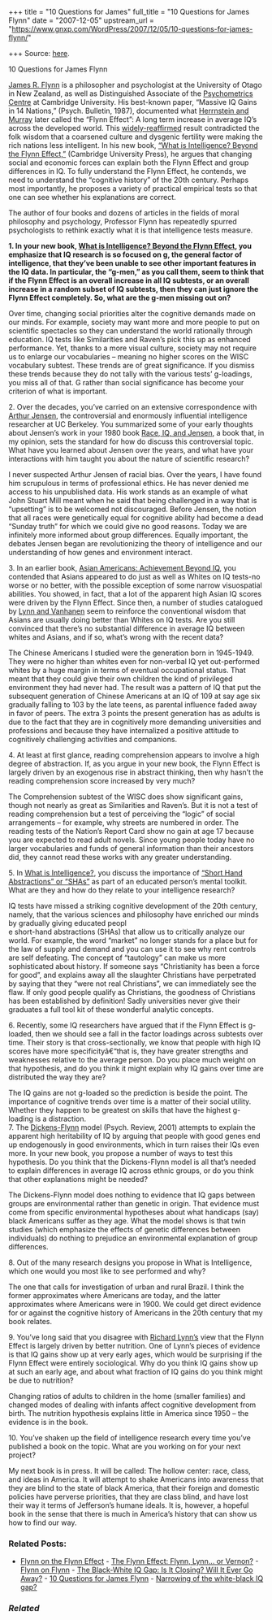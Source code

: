 +++
title = "10 Questions for James"
full_title = "10 Questions for James Flynn"
date = "2007-12-05"
upstream_url = "https://www.gnxp.com/WordPress/2007/12/05/10-questions-for-james-flynn/"

+++
Source: [here](https://www.gnxp.com/WordPress/2007/12/05/10-questions-for-james-flynn/).

10 Questions for James Flynn

[](http://www.otago.ac.nz/politicalstudies/images/jim.jpg)[James R. Flynn](http://www.otago.ac.nz/politicalstudies/jim_flynn.html) is a philosopher and psychologist at the University of Otago in New Zealand, as well as Distinguished Associate of the [Psychometrics Centre](http://www.psychometriccentre.co.uk/publications/BeyondTheFlynnEffect.asp) at Cambridge University. His best-known paper, “Massive IQ Gains in 14 Nations,” (Psych. Bulletin, 1987), documented what [Herrnstein and Murray](https://en.wikipedia.org/wiki/The_Bell_Curve) later called the “Flynn Effect”: A long term increase in average IQ’s across the developed world. This [widely-reaffirmed](https://scholar.google.com/scholar?q=%22flynn+effect%22) result contradicted the folk wisdom that a coarsened culture and dysgenic fertility were making the rich nations less intelligent. In his new book, [“What is Intelligence? Beyond the Flynn Effect,”](https://www.amazon.com/What-Intelligence-Beyond-Flynn-Effect/dp/0521880076) (Cambridge University Press), he argues that changing social and economic forces can explain both the Flynn Effect and group differences in IQ. To fully understand the Flynn Effect, he contends, we need to understand the “cognitive history” of the 20th century. Perhaps most importantly, he proposes a variety of practical empirical tests so that one can see whether his explanations are correct.

The author of four books and dozens of articles in the fields of moral philosophy and psychology, Professor Flynn has repeatedly spurred psychologists to rethink exactly what it is that intelligence tests measure.

**1. In your new book, [What is Intelligence? Beyond the Flynn Effect](https://www.amazon.com/What-Intelligence-Beyond-Flynn-Effect/dp/0521880076)[,](https://www.amazon.com/What-Intelligence-Beyond-Flynn-Effect/dp/0521880076) you emphasize that IQ research is so focused on g, the general factor of intelligence, that they’ve been unable to see other important features in the IQ data. In particular, the “g-men,” as you call them, seem to think that if the Flynn Effect is an overall increase in all IQ subtests, or an overall increase in a random subset of IQ subtests, then they can just ignore the Flynn Effect completely. So, what are the g-men missing out on?**

Over time, changing social priorities alter the cognitive demands made on our minds. For example, society may want more and more people to put on scientific spectacles so they can understand the world rationally through education. IQ tests like Similarities and Raven’s pick this up as enhanced performance. Yet, thanks to a more visual culture, society may not require us to enlarge our vocabularies – meaning no higher scores on the WISC vocabulary subtest. These trends are of great significance. If you dismiss these trends because they do not tally with the various tests’ g-loadings, you miss all of that. G rather than social significance has become your criterion of what is important.

2\. Over the decades, you’ve carried on an extensive correspondence with [Arthur Jensen](https://en.wikipedia.org/wiki/Arthur_Jensen), the controversial and enormously influential intelligence researcher at UC Berkeley. You summarized some of your early thoughts about Jensen’s work in your 1980 book [Race, IQ, and Jensen](https://www.amazon.com/Race-IQ-Jensen-James-Flynn/dp/0710006519), a book that, in my opinion, sets the standard for how do discuss this controversial topic. What have you learned about Jensen over the years, and what have your interactions with him taught you about the nature of scientific research?

I never suspected Arthur Jensen of racial bias. Over the years, I have found him scrupulous in terms of professional ethics. He has never denied me access to his unpublished data. His work stands as an example of what John Stuart Mill meant when he said that being challenged in a way that is “upsetting” is to be welcomed not discouraged. Before Jensen, the notion that all races were genetically equal for cognitive ability had become a dead “Sunday truth” for which we could give no good reasons. Today we are infinitely more informed about group differences. Equally important, the debates Jensen began are revolutionizing the theory of intelligence and our understanding of how genes and environment interact.

3\. In an earlier book, [Asian Americans: Achievement Beyond IQ](https://www.amazon.com/Asian-Americans-Achievement-Beyond-Iq/dp/0805811109), you contended that Asians appeared to do just as well as Whites on IQ tests-no worse or no better, with the possible exception of some narrow visuospatial abilities. You showed, in fact, that a lot of the apparent high Asian IQ scores were driven by the Flynn Effect. Since then, a number of studies catalogued by [Lynn and Vanhanen](https://en.wikipedia.org/wiki/IQ_and_Global_Inequality) seem to reinforce the conventional wisdom that Asians are usually doing better than Whites on IQ tests. Are you still convinced that there’s no substantial difference in average IQ between whites and Asians, and if so, what’s wrong with the recent data?

The Chinese Americans I studied were the generation born in 1945-1949. They were no higher than whites even for non-verbal IQ yet out-performed whites by a huge margin in terms of eventual occupational status. That meant that they could give their own children the kind of privileged environment they had never had. The result was a pattern of IQ that put the subsequent generation of Chinese Americans at an IQ of 109 at say age six gradually falling to 103 by the late teens, as parental influence faded away in favor of peers. The extra 3 points the present generation has as adults is due to the fact that they are in cognitively more demanding universities and professions and because they have internalized a positive attitude to cognitively challenging activities and companions.

4\. At least at first glance, reading comprehension appears to involve a high degree of abstraction. If, as you argue in your new book, the Flynn Effect is largely driven by an exogenous rise in abstract thinking, then why hasn’t the reading comprehension score increased by very much?

The Comprehension subtest of the WISC does show significant gains, though not nearly as great as Similarities and Raven’s. But it is not a test of reading comprehension but a test of perceiving the “logic” of social arrangements – for example, why streets are numbered in order. The reading tests of the Nation’s Report Card show no gain at age 17 because you are expected to read adult novels. Since young people today have no larger vocabularies and funds of general information than their ancestors did, they cannot read these works with any greater understanding.

5\. In [What is Intelligence?](https://www.amazon.com/exec/obidos/ASIN/0521880076/geneexpressio-20), you discuss the importance of [“Short Hand Abstractions” or “SHAs”](http://www.psychometriccentre.co.uk/publications/BeyondTheFlynnEffect.asp#SHAs) as part of an educated person’s mental toolkit. What are they and how do they relate to your intelligence research?

IQ tests have missed a striking cognitive development of the 20th century, namely, that the various sciences and philosophy have enriched our minds by gradually giving educated peopl  
e short-hand abstractions (SHAs) that allow us to critically analyze our world. For example, the word “market” no longer stands for a place but for the law of supply and demand and you can use it to see why rent controls are self defeating. The concept of “tautology” can make us more sophisticated about history. If someone says “Christianity has been a force for good”, and explains away all the slaughter Christians have perpetrated by saying that they “were not real Christians”, we can immediately see the flaw. If only good people qualify as Christians, the goodness of Christians has been established by definition! Sadly universities never give their graduates a full tool kit of these wonderful analytic concepts.

6\. Recently, some IQ researchers have argued that if the Flynn Effect is g-loaded, then we should see a fall in the factor loadings across subtests over time. Their story is that cross-sectionally, we know that people with high IQ scores have more specificityâ€“that is, they have greater strengths and weaknesses relative to the average person. Do you place much weight on that hypothesis, and do you think it might explain why IQ gains over time are distributed the way they are?

The IQ gains are not g-loaded so the prediction is beside the point. The importance of cognitive trends over time is a matter of their social utility. Whether they happen to be greatest on skills that have the highest g-loading is a distraction.  
7. The [Dickens-Flynn](http://www.apa.org/journals/features/rev1082346.pdf) model (Psych. Review, 2001) attempts to explain the apparent high heritability of IQ by arguing that people with good genes end up endogenously in good environments, which in turn raises their IQs even more. In your new book, you propose a number of ways to test this hypothesis. Do you think that the Dickens-Flynn model is all that’s needed to explain differences in average IQ across ethnic groups, or do you think that other explanations might be needed?

The Dickens-Flynn model does nothing to evidence that IQ gaps between groups are environmental rather than genetic in origin. That evidence must come from specific environmental hypotheses about what handicaps (say) black Americans suffer as they age. What the model shows is that twin studies (which emphasize the effects of genetic differences between individuals) do nothing to prejudice an environmental explanation of group differences.

8\. Out of the many research designs you propose in What is Intelligence, which one would you most like to see performed and why?

The one that calls for investigation of urban and rural Brazil. I think the former approximates where Americans are today, and the latter approximates where Americans were in 1900. We could get direct evidence for or against the cognitive history of Americans in the 20th century that my book relates.

9\. You’ve long said that you disagree with [Richard Lynn’s](http://www.rlynn.co.uk/) view that the Flynn Effect is largely driven by better nutrition. One of Lynn’s pieces of evidence is that IQ gains show up at very early ages, which would be surprising if the Flynn Effect were entirely sociological. Why do you think IQ gains show up at such an early age, and about what fraction of IQ gains do you think might be due to nutrition?

Changing ratios of adults to children in the home (smaller families) and changed modes of dealing with infants affect cognitive development from birth. The nutrition hypothesis explains little in America since 1950 – the evidence is in the book.

10\. You’ve shaken up the field of intelligence research every time you’ve published a book on the topic. What are you working on for your next project?

My next book is in press. It will be called: The hollow center: race, class, and ideas in America. It will attempt to shake Americans into awareness that they are blind to the state of black America, that their foreign and domestic policies have perverse priorities, that they are class blind, and have lost their way it terms of Jefferson’s humane ideals. It is, however, a hopeful book in the sense that there is much in America’s history that can show us how to find our way.

### Related Posts:

- [Flynn on the Flynn
  Effect](https://www.gnxp.com/WordPress/2006/12/18/flynn-on-the-flynn-effect/) - [The Flynn Effect: Flynn, Lynn… or
  Vernon?](https://www.gnxp.com/WordPress/2005/07/10/the-flynn-effect-flynn-lynn-or-vernon/) - [Flynn on
  Flynn](https://www.gnxp.com/WordPress/2007/09/05/flynn-on-flynn/) - [The Black-White IQ Gap: Is It Closing? Will It Ever Go
  Away?](https://www.gnxp.com/WordPress/2006/11/29/the-black-white-iq-gap-is-it-closing-will-it-ever-go-away/) - [10 Questions for James
  Flynn](https://www.gnxp.com/WordPress/2007/12/02/10-questions-for-james-flynn/) - [Narrowing of the white-black IQ
  gap?](https://www.gnxp.com/WordPress/2006/08/13/narrowing-of-the-white-black-iq-gap/)

### *Related*

[](https://www.addtoany.com/add_to/facebook?linkurl=https%3A%2F%2Fwww.gnxp.com%2FWordPress%2F2007%2F12%2F05%2F10-questions-for-james-flynn%2F&linkname=10%20Questions%20for%20James%20Flynn "Facebook")[](https://www.addtoany.com/add_to/twitter?linkurl=https%3A%2F%2Fwww.gnxp.com%2FWordPress%2F2007%2F12%2F05%2F10-questions-for-james-flynn%2F&linkname=10%20Questions%20for%20James%20Flynn "Twitter")[](https://www.addtoany.com/add_to/email?linkurl=https%3A%2F%2Fwww.gnxp.com%2FWordPress%2F2007%2F12%2F05%2F10-questions-for-james-flynn%2F&linkname=10%20Questions%20for%20James%20Flynn "Email")[](https://www.addtoany.com/share)
